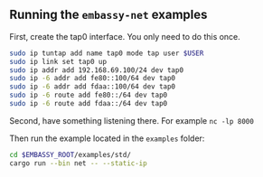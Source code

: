 
## Running the `embassy-net` examples

First, create the tap0 interface. You only need to do this once.

```sh
sudo ip tuntap add name tap0 mode tap user $USER
sudo ip link set tap0 up
sudo ip addr add 192.168.69.100/24 dev tap0
sudo ip -6 addr add fe80::100/64 dev tap0
sudo ip -6 addr add fdaa::100/64 dev tap0
sudo ip -6 route add fe80::/64 dev tap0
sudo ip -6 route add fdaa::/64 dev tap0
```

Second, have something listening there. For example `nc -lp 8000`

Then run the example located in the `examples` folder:

```sh
cd $EMBASSY_ROOT/examples/std/
cargo run --bin net -- --static-ip
```
